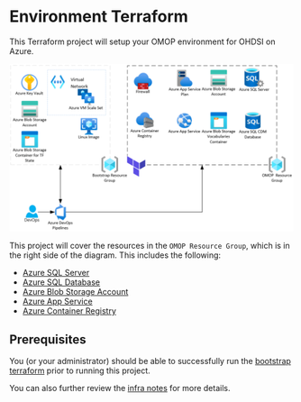 # Environment Terraform

This Terraform project will setup your OMOP environment for OHDSI on Azure.

![OMOP Environment Setup](../../media/infrastructure_deployment.png)

This project will cover the resources in the `OMOP Resource Group`, which is in the right side of the diagram.  This includes the following:

- [Azure SQL Server](https://docs.microsoft.com/en-us/azure/azure-sql/database/logical-servers)
- [Azure SQL Database](https://docs.microsoft.com/en-us/azure/azure-sql/database/sql-database-paas-overview)
- [Azure Blob Storage Account](https://docs.microsoft.com/en-us/azure/storage/common/storage-account-overview)
- [Azure App Service](https://docs.microsoft.com/en-us/azure/app-service/overview)
- [Azure Container Registry](https://docs.microsoft.com/en-us/azure/container-registry/container-registry-intro)

## Prerequisites

You (or your administrator) should be able to successfully run the [bootstrap terraform](/infra/terraform/bootstrap/README.md) prior to running this project.

You can also further review the [infra notes](/infra/README.md/#running-terraform) for more details.